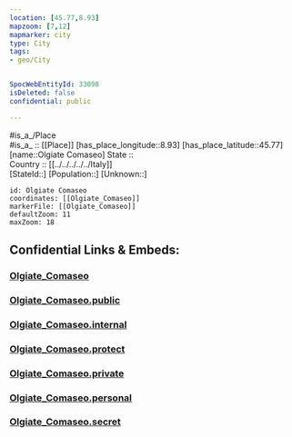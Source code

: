 ```yaml
---
location: [45.77,8.93] 
mapzoom: [7,12] 
mapmarker: city 
type: City
tags:
- geo/City


SpocWebEntityId: 33098
isDeleted: false
confidential: public

---
```

#is_a_/Place  
#is_a_ :: [[Place]] 
[has_place_longitude::8.93] 
[has_place_latitude::45.77] 
[name::Olgiate Comaseo] 
State ::  
Country :: [[../../../../../Italy]]  
[StateId::] 
[Population::] 
[Unknown::] 


```leaflet
id: Olgiate Comaseo
coordinates: [[Olgiate_Comaseo]] 
markerFile: [[Olgiate_Comaseo]] 
defaultZoom: 11 
maxZoom: 18
```


## Confidential Links & Embeds: 

### [Olgiate_Comaseo](/_Standards/Earth/Continent/Europe/Europe~South/Italy/regions~Italy/Lombardy/Como/City/Olgiate_Comaseo.md) 

### [Olgiate_Comaseo.public](/_public/Earth/Continent/Europe/Europe~South/Italy/regions~Italy/Lombardy/Como/City/Olgiate_Comaseo.public.md) 

### [Olgiate_Comaseo.internal](/_internal/Earth/Continent/Europe/Europe~South/Italy/regions~Italy/Lombardy/Como/City/Olgiate_Comaseo.internal.md) 

### [Olgiate_Comaseo.protect](/_protect/Earth/Continent/Europe/Europe~South/Italy/regions~Italy/Lombardy/Como/City/Olgiate_Comaseo.protect.md) 

### [Olgiate_Comaseo.private](/_private/Earth/Continent/Europe/Europe~South/Italy/regions~Italy/Lombardy/Como/City/Olgiate_Comaseo.private.md) 

### [Olgiate_Comaseo.personal](/_personal/Earth/Continent/Europe/Europe~South/Italy/regions~Italy/Lombardy/Como/City/Olgiate_Comaseo.personal.md) 

### [Olgiate_Comaseo.secret](/_secret/Earth/Continent/Europe/Europe~South/Italy/regions~Italy/Lombardy/Como/City/Olgiate_Comaseo.secret.md)

